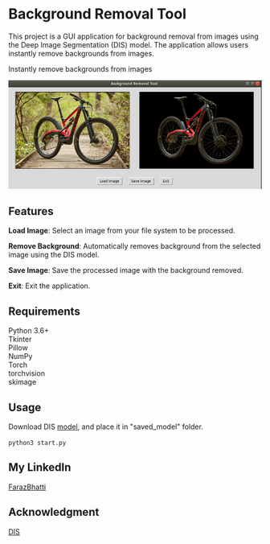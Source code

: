 # Background Removal Tool
This project is a GUI application for background removal from images using the Deep Image Segmentation (DIS) model.
The application allows users instantly remove backgrounds from images.

Instantly remove backgrounds from images 



![alt text](https://github.com/farazBhatti/bg_remove_GUI/blob/main/images/displayImage.png)

## Features
**Load Image**: Select an image from your file system to be processed.

**Remove Background**: Automatically removes background from the selected image using the DIS model.

**Save Image**: Save the processed image with the background removed.

**Exit**: Exit the application.

## Requirements
Python 3.6+ <br />
Tkinter  <br />
Pillow <br />
NumPy <br />
Torch <br />
torchvision <br />
skimage <br />

## Usage

Download DIS [model](https://drive.google.com/file/d/1XHIzgTzY5BQHw140EDIgwIb53K659ENH/view),  and place it in "saved_model" folder.

`python3 start.py `

### 




## My LinkedIn
[FarazBhatti](https://www.linkedin.com/in/farazahmadbhatti/)

## Acknowledgment
[DIS](https://github.com/xuebinqin/DIS)

